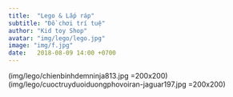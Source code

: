 ```yaml
---
title:  "Lego & Lắp ráp"
subtitle: "Đồ chơi trí tuệ"
author: "Kid toy Shop"
avatar: "img/lego/lego.jpg"
image: "img/f.jpg"
date:   2018-08-09 14:00 +0700
---
```


(img/lego/chienbinhdemninja813.jpg =200x200)
(img/lego/cuoctruyduoiduongphovoiran-jaguar197.jpg =200x200)
